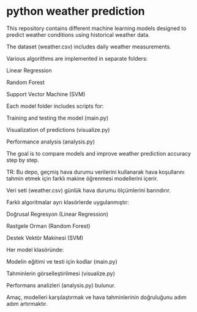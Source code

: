 # python weather prediction
This repository contains different machine learning models designed to predict weather conditions using historical weather data.

The dataset (weather.csv) includes daily weather measurements.

Various algorithms are implemented in separate folders:

Linear Regression

Random Forest

Support Vector Machine (SVM)

Each model folder includes scripts for:

Training and testing the model (main.py)

Visualization of predictions (visualize.py)

Performance analysis (analysis.py)

The goal is to compare models and improve weather prediction accuracy step by step.

TR:
Bu depo, geçmiş hava durumu verilerini kullanarak hava koşullarını tahmin etmek için farklı makine öğrenmesi modellerini içerir.

Veri seti (weather.csv) günlük hava durumu ölçümlerini barındırır.

Farklı algoritmalar ayrı klasörlerde uygulanmıştır:

Doğrusal Regresyon (Linear Regression)

Rastgele Orman (Random Forest)

Destek Vektör Makinesi (SVM)

Her model klasöründe:

Modelin eğitimi ve testi için kodlar (main.py)

Tahminlerin görselleştirilmesi (visualize.py)

Performans analizleri (analysis.py) bulunur.

Amaç, modelleri karşılaştırmak ve hava tahminlerinin doğruluğunu adım adım artırmaktır.

